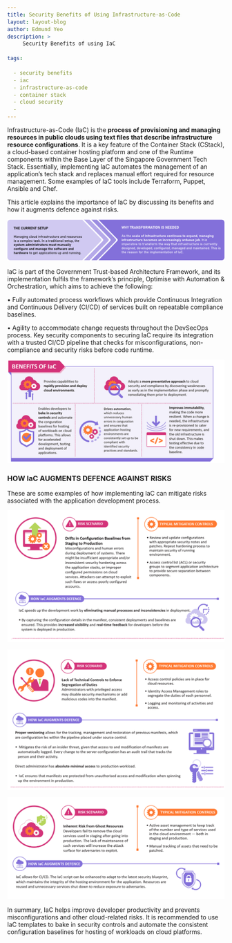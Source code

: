 ```yaml
---
title: Security Benefits of Using Infrastructure-as-Code
layout: layout-blog
author: Edmund Yeo
description: >
     Security Benefits of using IaC

tags:

  - security benefits
  - iac
  - infrastructure-as-code
  - container stack
  - cloud security
  - 
---
```


Infrastructure-as-Code (IaC) is the **process of provisioning and managing resources in public clouds using text files that describe infrastructure resource configurations**. It is a key feature of the Container Stack (CStack), a cloud-based container hosting platform and one of the Runtime components within the Base Layer of the Singapore Government Tech Stack. Essentially, implementing IaC automates the management of an application’s tech stack and replaces manual effort required for resource management. Some examples of IaC tools include Terraform, Puppet, Ansible and Chef.

This article explains the importance of IaC by discussing its benefits and how it augments defence against risks.

![Security_benefits_img01](/assets/img/securitybenefits_iac01.png)

IaC is part of the Government Trust-based Architecture Framework, and its implementation fulfils the framework’s principle, Optimise with Automation & Orchestration, which aims to achieve the following:

• Fully automated process workflows which provide Continuous Integration and Continuous Delivery (CI/CD) of services built on repeatable
compliance baselines.

• Agility to accommodate change requests throughout the DevSecOps process. Key security components to securing IaC require its integration with a trusted CI/CD pipeline that checks for misconfigurations, non-compliance and security risks before code runtime.

![Security_benefits_img02](/assets/img/securitybenefits_iac02.png)

### HOW IaC AUGMENTS DEFENCE AGAINST RISKS

These are some examples of how implementing IaC can mitigate risks associated with the application development process.

![Security_benefits_img03](/assets/img/securitybenefits_iac03.png)

![Security_benefits_img04](/assets/img/securitybenefits_iac04.png)

![Security_benefits_img05](/assets/img/securitybenefits_iac05.png)

In summary, IaC helps improve developer productivity and prevents misconfigurations and other cloud-related risks. It is recommended to use IaC templates to bake in security controls and automate the consistent configuration baselines for hosting of workloads on cloud platforms.


